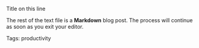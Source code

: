Title on this line

The rest of the text file is a **Markdown** blog post. The process will continue
as soon as you exit your editor.

Tags: productivity
